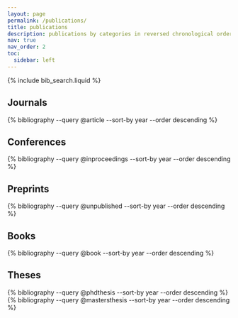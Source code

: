 ```yaml
---
layout: page
permalink: /publications/
title: publications
description: publications by categories in reversed chronological order. generated by jekyll-scholar.
nav: true
nav_order: 2
toc:
  sidebar: left
---
```


<!-- _pages/publications.md -->

<!-- Bibsearch Feature -->
<!---->
<!-- {% include bib_search.liquid %} -->
<!---->
<!-- <div class="publications"> -->
<!---->
<!-- {% bibliography %} -->
<!---->
<!-- </div> -->
<!-- _pages/publications.md -->

<!-- {% include bib_search.liquid %} -->
<!-- Search bar -->
{% include bib_search.liquid %}

<div class="publications">

## Journals
{% bibliography --query @article --sort-by year --order descending %}

## Conferences
{% bibliography --query @inproceedings --sort-by year --order descending %}

## Preprints
{% bibliography --query @unpublished --sort-by year --order descending %}

## Books
{% bibliography --query @book --sort-by year --order descending %}

## Theses
{% bibliography --query @phdthesis --sort-by year --order descending %}
{% bibliography --query @mastersthesis --sort-by year --order descending %}

</div>

